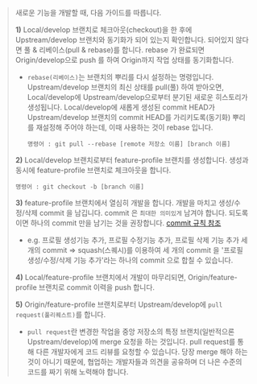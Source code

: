 > 새로운 기능을 개발할 때, 다음 가이드를 따릅니다.
>
> **1)** Local/develop 브랜치로 체크아웃(checkout)을 한 후에 Upstream/develop 브랜치와 동기화가 되어 있는지 확인합니다. 되어있지 않다면 풀 & 리베이스(pull & rebase)를 합니다. rebase 가 완료되면 Origin/develop으로 push 를 하여 Origin까지 작업 상태를 동기화합니다. 
>
> - `rebase(리베이스)`는 브랜치의 뿌리를 다시 설정하는 명령입니다. Upstream/develop 브랜치의 최신 상태를 pull(풀) 하여 받아오면, Local/develop에 Upstream/develop으로부터 분기된 새로운 히스토리가 생성됩니다. Local/develop에 새롭게 생성된 commit HEAD가 Upstream/develop 브랜치의 commit HEAD를 가리키도록(동기화)  뿌리를 재설정해 주어야 하는데, 이때 사용하는 것이 rebase 입니다.
>
>   ```shell
>   명령어 : git pull --rebase [remote 저장소 이름] [branch 이름]
>   ```
>
> **2)** Local/develop 브랜치로부터 feature-profile 브랜치를 생성합니다. 생성과 동시에 feature-profile 브랜치로 체크아웃을 합니다.
>
>   ```
>   명령어 : git checkout -b [branch 이름]
>   ```
>
> **3)** feature-profile 브랜치에서 열심히 개발을 합니다. 개발을 마치고 생성/수정/삭제 commit 을 남깁니다. commit 은 `최대한 의미있게` 남겨야 합니다. 되도록이면 하나의 commit 만을 남기는 것을 권장합니다. [commit 규칙 참조](#2.-Git-commit-규칙)
>
> - e.g. 프로필 생성기능 추가, 프로필 수정기능 추가, 프로필 삭제 기능 추가 세 개의 commit => squash(스퀘시)를 이용하여 세 개의 commit 을 '프로필 생성/수정/삭제 기능 추가'라는 하나의 commit 으로 합칠 수 있습니다.
>
> **4)** Local/feature-profile 브랜치에서 개발이 마무리되면, Origin/feature-profile 브랜치로 commit 이력을 push 합니다.
>
> **5)** Origin/feature-profile 브랜치로부터 Upstream/develop에 `pull request(풀리퀘스트)`를 합니다.
>
> - `pull request`란 변경한 작업을 중앙 저장소의 특정 브랜치(일반적으론 Upstream/develop)에 merge 요청을 하는 것입니다. pull request를 통해 다른 개발자에게 코드 리뷰를 요청할 수 있습니다. 당장 merge 해야 하는 것이 아니기 때문에, 협업하는 개발자들과 의견을 공유하며 더 나은 수준의 코드를 짜기 위해 노력해야 합니다. 
